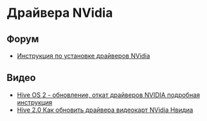 # Драйвера NVidia

## Форум
- <a href="https://forum.hiveos.farm/t/nvidia-drivers-update-guide-and-cuda-10/10921">Инструкция по установке драйверов NVidia</a>

## Видео
- <a href="https://www.youtube.com/watch?v=_Ld5XmrYf7Q">Hive OS 2 - обновление, откат драйверов NVIDIA подробная инструкция</a>
- <a href="https://www.youtube.com/watch?v=7gmDYUyznM8">Hive 2.0 Как обновить драйвера видеокарт NVidia Нвидиа</a>
